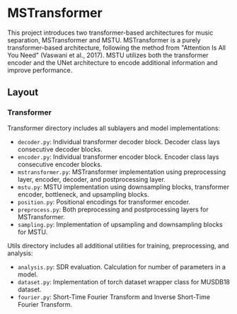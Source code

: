 # MSTransformer
This project introduces two transformer-based architectures for music separation, MSTransformer and MSTU. MSTransformer is a purely transformer-based architecture, following the method from "Attention Is All You Need" (Vaswani et al., 2017). MSTU utilizes both the transformer encoder and the UNet architecture to encode additional information and improve performance.

## Layout
### Transformer
Transformer directory includes all sublayers and model implementations:
- ``decoder.py``: Individual transformer decoder block. Decoder class lays consecutive decoder blocks.
- ``encoder.py``: Individual transformer encoder block. Encoder class lays consecutive encoder blocks.
- ``mstransformer.py``: MSTransformer implementation using preprocessing layer, encoder, decoder, and postprocessing layer.
- ``mstu.py``: MSTU implementation using downsampling blocks, transformer encoder, bottleneck, and upsampling blocks.
- ``position.py``: Positional encodings for transformer encoder.
- ``preprocess.py``: Both preprocessing and postprocessing layers for MSTransformer.
- ``sampling.py``: Implementation of upsampling and downsampling blocks for MSTU. 

Utils directory includes all additional utilities for training, preprocessing, and analysis:
- ``analysis.py``: SDR evaluation. Calculation for number of parameters in a model.
- ``dataset.py``: Implementation of torch dataset wrapper class for MUSDB18 dataset.
- ``fourier.py``: Short-Time Fourier Transform and Inverse Short-Time Fourier Transform.
